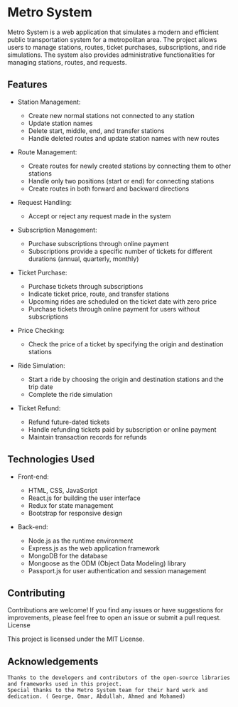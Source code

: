 # Metro System

Metro System is a web application that simulates a modern and efficient public transportation system for a metropolitan area. The project allows users to manage stations, routes, ticket purchases, subscriptions, and ride simulations. The system also provides administrative functionalities for managing stations, routes, and requests.

## Features

- Station Management:
  - Create new normal stations not connected to any station
  - Update station names
  - Delete start, middle, end, and transfer stations
  - Handle deleted routes and update station names with new routes

- Route Management:
  - Create routes for newly created stations by connecting them to other stations
  - Handle only two positions (start or end) for connecting stations
  - Create routes in both forward and backward directions

- Request Handling:
  - Accept or reject any request made in the system

- Subscription Management:
  - Purchase subscriptions through online payment
  - Subscriptions provide a specific number of tickets for different durations (annual, quarterly, monthly)

- Ticket Purchase:
  - Purchase tickets through subscriptions
  - Indicate ticket price, route, and transfer stations
  - Upcoming rides are scheduled on the ticket date with zero price
  - Purchase tickets through online payment for users without subscriptions

- Price Checking:
  - Check the price of a ticket by specifying the origin and destination stations

- Ride Simulation:
  - Start a ride by choosing the origin and destination stations and the trip date
  - Complete the ride simulation

- Ticket Refund:
  - Refund future-dated tickets
  - Handle refunding tickets paid by subscription or online payment
  - Maintain transaction records for refunds

## Technologies Used

- Front-end:
  - HTML, CSS, JavaScript
  - React.js for building the user interface
  - Redux for state management
  - Bootstrap for responsive design
  
- Back-end:
  - Node.js as the runtime environment
  - Express.js as the web application framework
  - MongoDB for the database
  - Mongoose as the ODM (Object Data Modeling) library
  - Passport.js for user authentication and session management

## Contributing

Contributions are welcome! If you find any issues or have suggestions for improvements, please feel free to open an issue or submit a pull request.
License

This project is licensed under the MIT License.
## Acknowledgements

    Thanks to the developers and contributors of the open-source libraries and frameworks used in this project.
    Special thanks to the Metro System team for their hard work and dedication. ( George, Omar, Abdullah, Ahmed and Mohamed)
